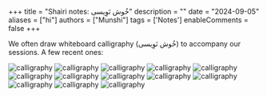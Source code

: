 +++
title = "Shairi notes:   خُوش نَوِیسی"
description = ""
date = "2024-09-05"
aliases = ["hi"]
authors = ["Munshi"]
tags = ['Notes']
enableComments = false
+++

We often draw whiteboard calligraphy (خُوش نَوِیسی) to accompany our sessions. A few recent ones: 

![calligraphy](ghalib.jpeg)
![calligraphy](khusro.jpeg)
![calligraphy](history2.jpeg)
![calligraphy](rumi.jpeg)
![calligraphy](ih.jpeg)
![calligraphy](workshop.jpeg)
![calligraphy](aleem.jpeg) 
![calligraphy](fehmida.jpeg) 
![calligraphy](bulleh_shah.jpeg)
![calligraphy](nmd.jpeg)
![calligraphy](nmr.jpeg)
![calligraphy](agha.jpeg)
![calligraphy](roof.jpg)







